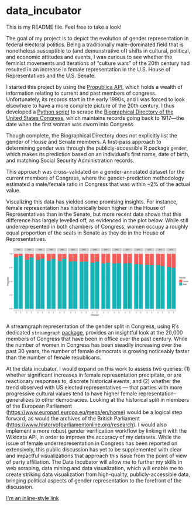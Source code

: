 # data_incubator

This is my README file. Feel free to take a look!

The goal of my project is to depict the evolution of gender representation in federal electoral politics. Being a traditionally male-dominated field that is nonetheless susceptible to (and demonstrative of) shifts in cultural, political, and economic attitudes and events, I was curious to see whether the feminist movements and iterations of “culture wars” of the 20th century had resulted in an increase in female representation in the U.S. House of Representatives and the U.S. Senate.

I started this project by using the [Propublica API](https://projects.propublica.org/api-docs/congress-api/members/), which holds a wealth of information relating to current and past members of congress. Unfortunately, its records start in the early 1990s, and I was forced to look elsewhere to have a more complete picture of the 20th century. I thus developed a [Python script](https://github.com/thomatou/data_incubator/blob/master/biography_congress_scraping_cleaning.ipynb) to scrape the [Biographical Directory of the United States Congress](http://bioguide.congress.gov/biosearch/biosearch1.asp), which maintains records going back to 1917—the date when the first woman was sworn into Congress. 

Though complete, the Biographical Directory does not explicitly list the gender of House and Senate members. A first-pass approach to determining gender was through the publicly-accessible R package `gender`, which makes its prediction based on an individual’s first name, date of birth, and matching Social Security Administration records.

This approach was cross-validated on a gender-annotated dataset for the current members of Congress, where the gender-prediction methodology estimated a male/female ratio in Congress that was within ~2% of the actual value.

Visualizing this data has yielded some promising insights. For instance, female representation has historically been higher in the House of Representatives than in the Senate, but more recent data shows that this difference has largely levelled off, as evidenced in the plot below. While still underrepresented in both chambers of Congress, women occupy a roughly equal proportion of the seats in Senate as they do in the House of Representatives.

![](Stacked_bar_chart.png)


A streamgraph representation of the gender split in Congress, using R’s dedicated `streamgraph` [package](https://github.com/hrbrmstr/streamgraph), provides an insightful look at the 20,000 members of Congress that have been in office over the past century. While the number of women in Congress has been steadily increasing over the past 30 years, the number of female democrats is growing noticeably faster than the number of female republicans.



At the data incubator, I would expand on this work to assess two queries: (1) whether significant increases in female representation precipitate, or are reactionary responses to, discrete historical events; and (2) whether the trend observed with US elected representatives — that parties with more progressive cultural values tend to have higher female representation–generalizes to other democracies. Looking at the historical split in members of the European Parliament (https://www.europarl.europa.eu/meps/en/home) would be a logical step forward, as would the archives of the British Parliament (https://www.historyofparliamentonline.org/research). I would also implement a more robust gender verification workflow by linking it with the Wikidata API, in order to improve the accuracy of my datasets.
While the issue of female underrepresentation in Congress has been reported on extensively, this public discussion has yet to be supplemented with clear and impactful visualizations that approach this issue from the point of view of party affiliation. The Data Incubator will allow me to further my skills in web scraping, data mining and data visualization, which will enable me to create striking data visualization from high-quality, publicly-accessible data, bringing political aspects of gender representation to the forefront of the discussion.




[I'm an inline-style link](file:///Users/tchavas/Desktop/Jobs/Seattle/Job/Coding/data_incubator/Capstone/cleaned_datasets/streamgraph.html)
